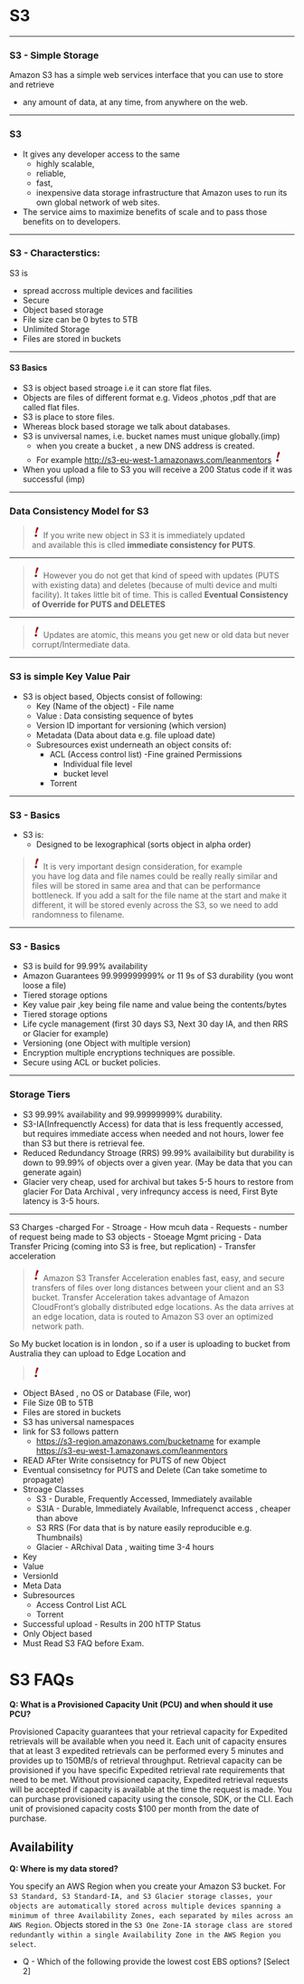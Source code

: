 
# S3
---
### S3 - Simple Storage

Amazon S3 has a simple web services interface that you can use to store and retrieve
 - any amount of data, at any time, from anywhere on the web.

---

### S3
 - It gives any developer access to the same
 	- highly scalable,
 	- reliable,
 	- fast,
 	- inexpensive
   data storage infrastructure that Amazon uses to run its own global network of web sites.
 - The service aims to maximize benefits of scale and to pass those benefits on to developers.

---

###  S3 - Characterstics:
S3 is
- spread accross multiple devices and facilities
- Secure
- Object based storage
- File size can be 0 bytes to 5TB
- Unlimited Storage
- Files are stored in buckets


---

#### S3 Basics

- S3 is object based stroage i.e it can store flat files.
- Objects are files of different format e.g. Videos ,photos ,pdf that are called flat files.
- S3 is place to store files.
- Whereas block based storage we talk about databases.
- S3 is unviversal names, i.e. bucket names must unique globally.(imp)
	- when you create a bucket , a new DNS address is created.
	- For example http://s3-eu-west-1.amazonaws.com/leanmentors ![alt text](../../images/tip.jpeg "Important")
- When you upload a file to S3 you will receive a 200 Status code if it was successful (imp)

---

### Data Consistency Model for S3

> ![alt Important](../../images/tip.jpeg)
If you write new object in S3 it is immediately updated  
and available this is clled **immediate consistency for PUTS**.

---

> ![alt text](../../images/tip.jpeg)
However you do not get that kind of speed with updates
(PUTS with existing data) and deletes (because of multi
 device and multi facility). It takes little bit of time.
 This is called **Eventual Consistency of Override for PUTS and DELETES**

---

> ![alt text](../../images/tip.jpeg "Important")
Updates are atomic, this means you get new or old data
but never corrupt/Intermediate data.

---

### S3 is simple Key Value Pair

- S3 is object based, Objects consist of following:
	- Key (Name of the object) - File name
	- Value : Data consisting sequence of bytes
	- Version ID important for versioning (which version)
	- Metadata (Data about data e.g. file upload date)
	- Subresources exist underneath an object consits of:
		- ACL (Access control list) -Fine grained Permissions
			- Individual file level
			- bucket level
		- Torrent

---

### S3 - Basics

- S3 is:
	- Designed to be lexographical
	(sorts object in alpha order)

>![alt text](../../images/tip.jpeg "Important")
	    It is very important design consideration, for example  
	    you have log data and file names could be really really
		similar and files will be stored in same area and that
		can be performance bottleneck. If you add a salt for the
		file name at the start and make it different, it will be
		stored evenly across the S3, so we need to add randomness
		to filename.

----

### S3 - Basics

- S3 is build for 99.99% availability
- Amazon Guarantees 99.999999999% or 11 9s of S3
  durability (you wont loose a file)
- Tiered storage options
- Key value pair ,key being file name and value being the contents/bytes
- Tiered storage options
- Life cycle management (first 30 days S3, Next 30 day IA, and then RRS or Glacier for example)
- Versioning (one Object with multiple version)
- Encryption multiple encryptions techniques are possible.
- Secure using ACL or bucket policies.

---

### Storage Tiers

- S3 99.99% availability and 99.99999999% durability.
- S3-IA(Infrequenctly Access) for data that is less
  frequently accessed, but requires immediate access
  when needed and not hours, lower fee than
  S3 but there is retrieval fee.
- Reduced Redundancy Stroage (RRS) 99.99% availaibility but
  durability is down to 99.99%  of objects over a given year.
  (May be data that you can generate again)
- Glacier very cheap, used for archival but
  takes 5-5 hours to restore from glacier
  For Data Archival , very infrequncy access is need,
   First Byte latency is 3-5 hours.


---


S3 Charges
 -charged For
 	- Stroage - How mcuh data
  	- Requests - number of request being made to S3 objects
  	- Stoeage Mgmt pricing
  	- Data Transfer Pricing (coming into S3 is free, but replication)
  	- Transfer acceleration

>![alt text](../../images/tip.jpeg "Definition") Amazon S3 Transfer Acceleration enables fast, easy, and secure transfers of files over long distances between your client and an S3 bucket. Transfer Acceleration takes advantage of Amazon CloudFront’s globally distributed edge locations. As the data arrives at an edge location, data is routed to Amazon S3 over an optimized network path.


So My bucket location is in london , so if a user is uploading to bucket from Australia they can upload to Edge Location and

>![alt text](../../images/tip.jpeg "Very Imporant")
- Object BAsed , no OS or Database (File, wor)
- File Size 0B to 5TB
- Files are stored in buckets
- S3 has universal namespaces
- link for S3 follows pattern
	- https://s3-region.amazonaws.com/bucketname
	  for example
	 https://s3-eu-west-1.amazonaws.com/leanmentors
- READ AFter Write consisetncy for PUTS of new Object
- Eventual consisetncy for PUTS and Delete (Can take sometime to propagate)
- Stroage Classes
	- S3 - Durable, Frequently Accessed, Immediately available
	- S3IA - Durable, Immediately Available, Infrequenct access , cheaper than above
	- S3 RRS (For data that is by nature easily reproducible e.g. Thumbnails)
	- Glacier - ARchival Data , waiting time 3-4 hours
- Key
- Value
- VersionId
- Meta Data
- Subresources
	- Access Control List ACL
	- Torrent
- Successful upload - Results in 200 hTTP Status
- Only Object based
- Must Read S3 FAQ before Exam.


# S3 FAQs
**Q: What is a Provisioned Capacity Unit (PCU) and when should it use PCU?**

Provisioned Capacity guarantees that your retrieval capacity for Expedited retrievals will be available when you need it. Each unit of capacity ensures that at least 3 expedited retrievals can be performed every 5 minutes and provides up to 150MB/s of retrieval throughput. Retrieval capacity can be provisioned if you have specific Expedited retrieval rate requirements that need to be met. Without provisioned capacity, Expedited retrieval requests will be accepted if capacity is available at the time the request is made. You can purchase provisioned capacity using the console, SDK, or the CLI. Each unit of provisioned capacity costs $100 per month from the date of purchase.


## Availability
**Q:  Where is my data stored?**

You specify an AWS Region when you create your Amazon S3 bucket. For `S3 Standard, S3 Standard-IA, and S3 Glacier storage classes, your objects are automatically stored across multiple devices spanning a minimum of three Availability Zones, each separated by miles across an AWS Region`. Objects stored in the `S3 One Zone-IA storage class are stored redundantly within a single Availability Zone in the AWS Region you select`.





- Q - Which of the following provide the lowest cost EBS options? [Select 2]

